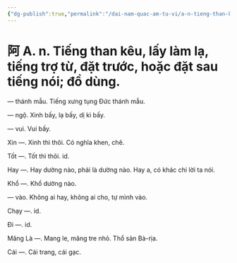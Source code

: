 ```yaml
---
{"dg-publish":true,"permalink":"/dai-nam-quac-am-tu-vi/a-n-tieng-than-keu-lay-lam-la-tieng-tro-tu-dat-truoc-hoac-dat-sau-tieng-noi-do-dung/","tags":["âm-vị-tự"],"created":"2025-08-15T14:51:43.429+07:00"}
---
```


# 阿 A. n. Tiếng than kêu, lấy làm lạ, tiếng trợ từ, đặt trước, hoặc đặt sau tiếng nói; đồ dùng.

— thánh mẫu. Tiếng xưng tụng Đức thánh mẫu.

― ngộ. Xinh bấy, lạ bấy, dị kì bấy.

― vui. Vui bấy.

Xin ―. Xinh thì thôi. Có nghĩa khen, chê.

Tốt ―. Tốt thì thôi. id.

Hay ―. Hay dường nào, phải là dường nào. Hay a, có khác chi lời ta nói.

Khổ ―. Khổ dường nào.

― vào. Không ai hay, không ai cho, tự mình vào.

Chạy ―. id.

Đi ―. id.

Măng Là ―. Mang le, măng tre nhỏ. Thổ sản Bà-rịa.

Cái ―. Cái trang, cái gạc.